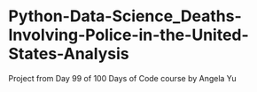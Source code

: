 # Python-Data-Science_Deaths-Involving-Police-in-the-United-States-Analysis
Project from Day 99 of 100 Days of Code course by Angela Yu
